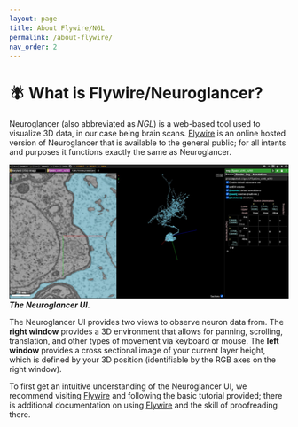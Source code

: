 ```yaml
---
layout: page
title: About Flywire/NGL
permalink: /about-flywire/
nav_order: 2
---
```

# 🪰 What is Flywire/Neuroglancer?

Neuroglancer (also abbreviated as *NGL*) is a web-based tool used to visualize 3D data, in our case being brain scans. [Flywire](https://ngl.flywire.ai/) is an online hosted version of Neuroglancer that is available to the general public; for all intents and purposes it functions exactly the same as Neuroglancer.

![Neuroglancer UI](../media/images/basicui.jpg)
***The Neuroglancer UI.***

The Neuroglancer UI provides two views to observe neuron data from. The **right window** provides a 3D environment that allows for panning, scrolling, translation, and other types of movement via keyboard or mouse. The **left window** provides a cross sectional image of your current layer height, which is defined by your 3D position (identifiable by the RGB axes on the right window).

To first get an intuitive understanding of the Neuroglancer UI, we recommend visiting [Flywire](https://ngl.flywire.ai) and following the basic tutorial provided; there is additional documentation on using [Flywire](https://ngl.flywire.ai) and the skill of proofreading there.